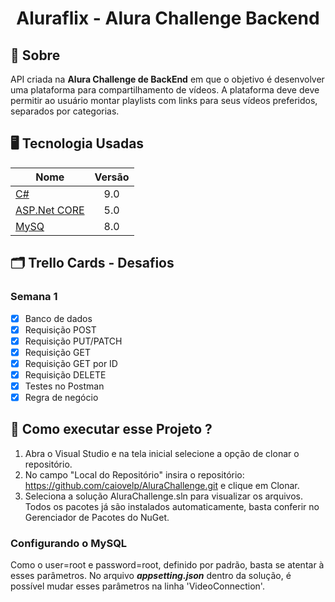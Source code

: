 <h1 align="center">
    Aluraflix - Alura Challenge Backend
</h1>

## :page_with_curl: Sobre
API criada na **Alura Challenge de BackEnd** em que o objetivo é desenvolver uma plataforma para compartilhamento de vídeos. A plataforma deve deve permitir ao usuário montar playlists com links para seus vídeos preferidos, separados por categorias.

## :desktop_computer: Tecnologia Usadas
| Nome                                          |Versão         |
| -------------                                 |:-------------:|
| [C#](https://dotnet.microsoft.com/)           |   9.0         |
| [ASP.Net CORE](https://dotnet.microsoft.com/) |   5.0         |
| [MySQ](https://www.mysql.com/)                |   8.0         |

## :card_index_dividers: Trello Cards - Desafios
### Semana 1
- [x] Banco de dados
- [x] Requisição POST
- [x] Requisição PUT/PATCH
- [x] Requisição GET
- [x] Requisição GET por ID
- [x] Requisição DELETE
- [x] Testes no Postman
- [x] Regra de negócio

## :rocket: Como executar esse Projeto ?
1. Abra o Visual Studio e na tela inicial selecione a opção de clonar o repositório.
2. No campo "Local do Repositório" insira o repositório: https://github.com/caiovelp/AluraChallenge.git e clique em Clonar.
3. Seleciona a solução AluraChallenge.sln para visualizar os arquivos. Todos os pacotes já são instalados automaticamente, basta conferir no Gerenciador de Pacotes do NuGet.

### Configurando o MySQL
Como o user=root e password=root, definido por padrão, basta se atentar à esses parâmetros. No arquivo _**appsetting.json**_ dentro da solução, é possível mudar esses parâmetros na linha 'VideoConnection'.
